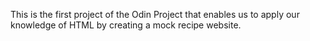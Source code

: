 This is the first project of the Odin Project that enables us to apply our knowledge of HTML by creating a mock recipe website.
